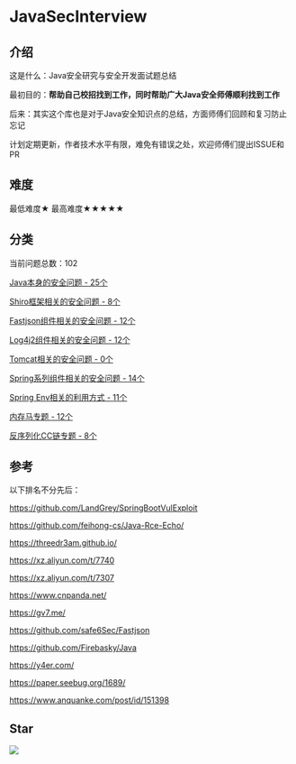 # JavaSecInterview

## 介绍

这是什么：Java安全研究与安全开发面试题总结

最初目的：**帮助自己校招找到工作，同时帮助广大Java安全师傅顺利找到工作**

后来：其实这个库也是对于Java安全知识点的总结，方面师傅们回顾和复习防止忘记

计划定期更新，作者技术水平有限，难免有错误之处，欢迎师傅们提出ISSUE和PR

## 难度

最低难度★   最高难度★★★★★

## 分类

当前问题总数：102

[Java本身的安全问题 - 25个](https://github.com/4ra1n/JavaSecInterview/tree/master/java)

[Shiro框架相关的安全问题 - 8个](https://github.com/4ra1n/JavaSecInterview/tree/master/shiro)

[Fastjson组件相关的安全问题 - 12个](https://github.com/4ra1n/JavaSecInterview/tree/master/fastjson)

[Log4j2组件相关的安全问题 - 12个](https://github.com/4ra1n/JavaSecInterview/tree/master/log4j2)

[Tomcat相关的安全问题 - 0个](https://github.com/4ra1n/JavaSecInterview/tree/master/tomcat)

[Spring系列组件相关的安全问题 - 14个](https://github.com/4ra1n/JavaSecInterview/tree/master/spring)

[Spring Env相关的利用方式 - 11个](https://github.com/4ra1n/JavaSecInterview/tree/master/spring-env)

[内存马专题 - 12个](https://github.com/4ra1n/JavaSecInterview/tree/master/memshell)

[反序列化CC链专题 - 8个](https://github.com/4ra1n/JavaSecInterview/tree/master/cc)

## 参考

以下排名不分先后：

https://github.com/LandGrey/SpringBootVulExploit

https://github.com/feihong-cs/Java-Rce-Echo/

https://threedr3am.github.io/

https://xz.aliyun.com/t/7740

https://xz.aliyun.com/t/7307

https://www.cnpanda.net/

https://gv7.me/

https://github.com/safe6Sec/Fastjson

https://github.com/Firebasky/Java

https://y4er.com/

https://paper.seebug.org/1689/

https://www.anquanke.com/post/id/151398

## Star

![](https://starchart.cc/4ra1n/JavaSecInterview.svg)

